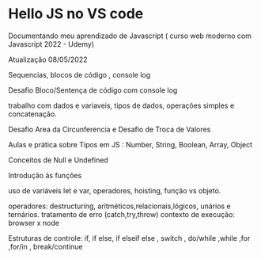 # Hello JS no VS code

Documentando meu aprendizado de Javascript ( curso web moderno com Javascript 2022 - Udemy)

Atualização 08/05/2022



Sequencias, blocos de código , console log

Desafio Bloco/Sentença de código com console log

trabalho com dados e variaveis, tipos de dados, operações simples e concatenação.

Desafio Area da  Circunferencia e Desafio de Troca de Valores

Aulas e prática sobre Tipos em JS : Number, String, Boolean, Array, Object

Conceitos de Null e Undefined

Introdução ás funções

uso de variáveis let e var, operadores, hoisting, função vs objeto. 

operadores: destructuring, aritméticos,relacionais,lógicos, unários e ternários.
tratamento de erro (catch,try,throw) 
contexto de execução: browser x node

Estruturas de controle: if, if else, if elseif else , switch , do/while ,while ,for ,for/in , break/continue


